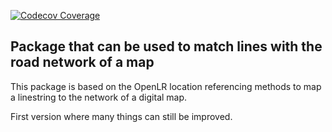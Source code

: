 [![Codecov Coverage](https://img.shields.io/codecov/c/github/kareldh/geo-data-integration/master.svg?style=flat-square)](https://codecov.io/gh/kareldh/geo-data-integration/)

## Package that can be used to match lines with the road network of a map

This package is based on the OpenLR location referencing methods to map a linestring to the network of a digital map.

First version where many things can still be improved.

